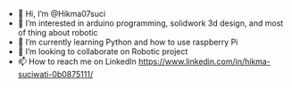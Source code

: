 - 👋 Hi, I’m @Hikma07suci
- 👀 I’m interested in arduino programming, solidwork 3d design, and most of thing about robotic
- 🌱 I’m currently learning Python and how to use raspberry Pi
- 💞️ I’m looking to collaborate on Robotic project
- 📫 How to reach me on LinkedIn https://www.linkedin.com/in/hikma-suciwati-0b0875111/

<!---
Hikma07suci/Hikma07suci is a ✨ special ✨ repository because its `README.md` (this file) appears on your GitHub profile.
You can click the Preview link to take a look at your changes.
--->
